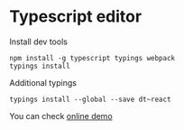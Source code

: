 # Typescript editor 

Install dev tools

    npm install -g typescript typings webpack
    typings install

Additional typings

    typings install --global --save dt~react

You can check [online demo](https://vitaliel.github.io/ts-editor/)
